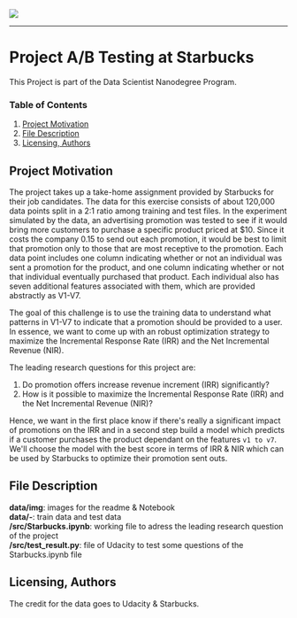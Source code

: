 <img src="../data/img/starbucks_logo.jpg">
<hr>

# Project A/B Testing at Starbucks
This Project is part of the Data Scientist Nanodegree Program.

### Table of Contents
1. [Project Motivation](#motivation)
2. [File Description](#files)
3. [Licensing, Authors](#licensing)

## Project Motivation <a name="motivation"></a>

The project takes up a take-home assignment provided by Starbucks for their job candidates. 
The data for this exercise consists of about 120,000 data points split in a 2:1 ratio among training and test files. In the experiment simulated by the data, an advertising promotion was tested to see if it would bring more customers to purchase a specific product priced at $10. Since it costs the company 0.15 to send out each promotion, it would be best to limit that promotion only to those that are most receptive to the promotion. Each data point includes one column indicating whether or not an individual was sent a promotion for the product, and one column indicating whether or not that individual eventually purchased that product. Each individual also has seven additional features associated with them, which are provided abstractly as V1-V7.

The goal of this challenge is to use the training data to understand what patterns in V1-V7 to indicate that a promotion should be provided to a user. In essence, we want to come up with an robust optimization strategy to maximize the Incremental Response Rate (IRR) and the Net Incremental Revenue (NIR).

The leading research questions for this project are: 
1) Do promotion offers increase revenue increment (IRR) significantly?
2) How is it possible to maximize the Incremental Response Rate (IRR) and the Net Incremental Revenue (NIR)?

Hence, we want in the first place know if there's really a significant impact of promotions on the IRR and in a second step build a model which predicts if a customer purchases the product dependant on the features `v1 to v7`. We'll choose the model with the best score in terms of IRR & NIR which can be used by Starbucks to optimize their promotion sent outs.

## File Description <a name="files"></a>
**data/img**: images for the readme & Notebook</br>
**data/-**: train data and test data</br>
**/src/Starbucks.ipynb**: working file to adress the leading research question of the project</br>
**/src/test_result.py**: file of Udacity to test some questions of the Starbucks.ipynb file</br>

## Licensing, Authors <a name="licensing"></a>
The credit for the data goes to Udacity & Starbucks.